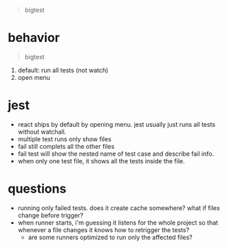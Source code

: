 > bigtest

# behavior

> bigtest

  1. default: run all tests (not watch)
  2. open menu

# jest
  - react ships by default by opening menu. jest usually just runs all tests without watchall.
  - multiple test runs only show files
  - fail still complets all the other files
  - fail test will show the nested name of test case and describe fail info.
  - when only one test file, it shows all the tests inside the file.

# questions
  - running only failed tests. does it create cache somewhere? what if files change before trigger?
  - when runner starts, i'm guessing it listens for the whole project so that whenever a file changes it knows how to retrigger the tests?
    - are some runners optimized to run only the affected files?
